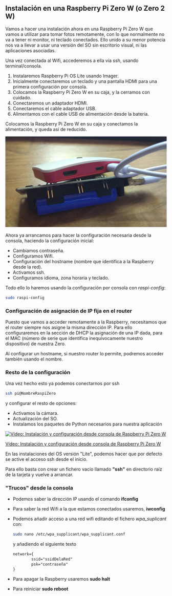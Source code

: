 ## Instalación en una Raspberry Pi Zero W (o Zero 2 W)

Vamos a hacer una instalación ahora en una Raspberry Pi Zero W que vamos a utilizar para tomar fotos remotamente, con lo que normalmente no va a tener ni monitor, ni teclado conectados. Ello unido a su menor potencia nos va a llevar a usar una versión del SO sin escritorio visual, ni las aplicaciones asociadas.

Una vez conectada al Wifi, accederemos a ella vía ssh, usando terminal/consola.

1. Instalaremos Raspberry Pi OS Lite usando Imager.
1. Inicialmente conectaremos un teclado y una pantalla HDMI para una primera configuración por consola.
1. Colocamos la Raspberry Pi Zero W en su caja, y la cerramos con cuidado.
1. Conectaremos un adaptador HDMI.
1. Conectaremos el cable adaptador USB.
1. Alimentamos con el cable USB de alimentación desde la batería.

Colocamos la Raspberry Pi Zero W en su caja y conectamos la alimentación, y queda así de reducido.

![Raspberry Pi Zero con alimentación](./images/RaspiZeroAlimantacion.jpg)

Ahora ya arrancamos para hacer la configuración necesaria desde la consola, haciendo la configuración inicial:

* Cambiamos contraseña.
* Configuramos Wifi.
* Configuración del hostname (nombre que identifica a la Raspberry desde la red).
* Activamos ssh.
* Configuramos idioma, zona horaria y teclado.

Todo ello lo haremos usando la configuración por consola con _raspi-config_:

```sh
sudo raspi-config
```
### Configuración de asignación de IP fija en el router

Puesto que vamos a acceder remotamente a la Raspberry, necesitamos que el router siempre nos asigne la misma dirección IP. Para ello configuraremos en la sección de DHCP la asignación de una IP dada, para el MAC (número de serie que identifica inequívocamente nuestro dispositivo) de nuestra Zero.

Al configurar un  hostname, si nuestro router lo permite, podremos acceder también usando el nombre.

### Resto de la configuración 

Una vez hecho esto ya podemos conectarnos por ssh
```sh
ssh pi@NombreRaspiZero
```
 y configurar el resto de opciones:

* Activamos la cámara.
* Actualización del SO.
* Instalamos los paquetes de Python necesarios para nuestra aplicación


[![Vídeo: Instalación y configuración desde consola de Raspberry Pi Zero W](https://img.youtube.com/vi/YIW2HbepDKg/0.jpg)](https://drive.google.com/file/d/1mzqEEelZxZ3ofI_K0_njGzZrkpYRJn5U/view?usp=sharing)

[Vídeo: Instalación y configuración desde consola de Raspberry Pi Zero W](https://drive.google.com/file/d/1mzqEEelZxZ3ofI_K0_njGzZrkpYRJn5U/view?usp=sharing)

En las instalaciones del OS versión "Lite", podemos hacer que por defecto se active el acceso ssh desde el inicio.

Para ello basta con crear un fichero vacío llamado **"ssh"** en directorio raíz de la tarjeta y vuelve a arrancar.

### "Trucos" desde la consola

* Podemos saber la dirección IP usando el comando **ifconfig**
* Para saber la red Wifi a la que estamos conectados usaremos, **iwconfig**
* Podemos añadir acceso a una red wifi editando el fichero _wpa_suplicant_ con:

    ```sh
    sudo nano /etc/wpa_supplicant/wpa_supplicant.conf
    ```
    y añadiendo el siguiente texto

    ```
    network={
            ssid="ssidDelaRed"
            psk="contraseña"
    }
    ```
* Para apagar la Raspberry usaremos **sudo halt**
* Para reiniciar **sudo reboot**
